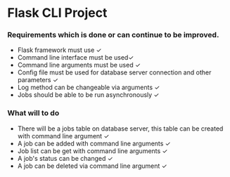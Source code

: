 # Flask CLI Project

### Requirements which is done or can continue to be improved.

- Flask framework must use &check;
- Command line interface must be used&check;
- Command line arguments must be used &check;
- Config file must be used for database server connection and other parameters &check;
- Log method can be changeable via arguments &check;
- Jobs should be able to be run asynchronously &check;

### What will to do

- There will be a jobs table on database server, this table can be created with command line argument &check;
- A job can be added with command line arguments &check;
- Job list can be get with command line arguments &check;
- A job's status can be changed &check;
- A job can be deleted via command line argument &check;



